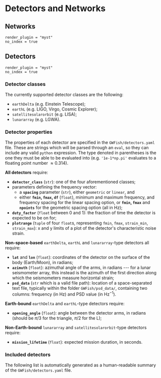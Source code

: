 # Detectors and Networks

## Networks

<!-- TODO mention detection_SNR -->
```{autodoc2-object} GWFish.modules.detection.Network
render_plugin = "myst"
no_index = true
```

## Detectors

```{autodoc2-object} GWFish.modules.detection.Detector
render_plugin = "myst"
no_index = true
```

### Detector classes

The currently supported detector classes are the following:

- `earthDelta` (e.g. Einstein Telescope);
- `earthL` (e.g. LIGO, Virgo, Cosmic Explorer);
- `satellitesolarorbit` (e.g. LISA);
- `lunararray` (e.g. LGWA).

### Detector properties

The properties of each detector are specified in the `GWFish/detectors.yaml` file.
These are strings which will be parsed through an `eval`, so they can include any 
valid `python` expression. The type denoted in parentheses is the one they must be able
to be evaluated into (e.g. `'1e-1*np.pi'` evaluates to a floating point number $\approx 0.314$).

__All detectors__ require:

- __`detector_class`__ (`str`): one of the four aforementioned classes;
- parameters defining the frequency vector:
    - a __`spacing`__ parameter (`str`), either `geometric` or `linear`, and
    - either __`fmin`, `fmax`, `df`__ (`float`), minimum and maximum frequency, and frequency spacing for the linear spacing option, or __`fmin`, `fmax`__ and __`npoints`__ for the geometric spacing option (all in Hz);
- __`duty_factor`__ (`float` between 0 and 1): the fraction of time the detector is expected to be on for;
- __`plotrange`__ (`tuple` of four `float`s, representing `fmin`, `fmax`, `strain_min`, `strain_max`): 
    x and y limits of a plot of the detector's characteristic noise strain.

__Non-space-based__ `earthDelta`, `earthL` and `lunararray`-type detectors all require:

- __`lat`__ and __`lon`__ (`float`): coordinates of the detector on the surface of the body (Earth/Moon), in radians;
- __`azimuth`__ (`float`): azimuthal angle of the arms, in radians --- for a lunar seismometer array, this instead is the azimuth of the first direction along which the seismometers measure horizontal strain;
- __`psd_data`__ (`str` which is a valid file path): location of a space-separated text file, typically within 
    the folder `GWFish/psd_data/`, containing two columns: frequency (in Hz) and PSD value (in $\text{Hz}^{-1}$).

__Earth-bound__ `earthDelta` and `earthL`-type detectors require:

- __`opening_angle`__ (`float`): angle between the detector arms, in radians 
    (should be $\pi/3$ for the triangle, $\pi/2$ for the L);

__Non-Earth-bound__ `lunararray` and `satellitesolarorbit`-type detectors require:

- __`mission_lifetime`__ (`float`): expected mission duration, in seconds.

### Included detectors

The following list is automatically generated as a human-readable 
summary of the `GWFish/detectors.yaml` file.

```{include} ../detectors_autogen.inc
```